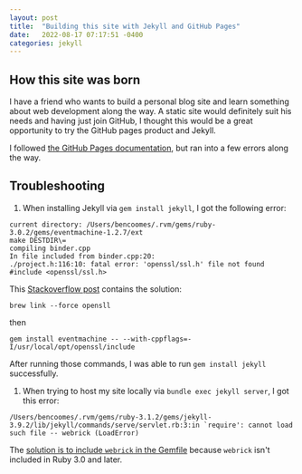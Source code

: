 ```yaml
---
layout: post
title:  "Building this site with Jekyll and GitHub Pages"
date:   2022-08-17 07:17:51 -0400
categories: jekyll
---
```

## How this site was born
I have a friend who wants to build a personal blog site and learn something about web development along the way. A static site would definitely suit his needs and having just join GitHub, I thought this would be a great opportunity to try the GitHub pages product and Jekyll.

I followed [the GitHub Pages documentation](https://docs.github.com/en/pages/setting-up-a-github-pages-site-with-jekyll/creating-a-github-pages-site-with-jekyll), but ran into a few errors along the way. 

## Troubleshooting 
1. When installing Jekyll via `gem install jekyll`, I got the following error:
```
current directory: /Users/bencoomes/.rvm/gems/ruby-3.0.2/gems/eventmachine-1.2.7/ext
make DESTDIR\=
compiling binder.cpp
In file included from binder.cpp:20:
./project.h:116:10: fatal error: 'openssl/ssl.h' file not found
#include <openssl/ssl.h>
```
This [Stackoverflow post](https://stackoverflow.com/questions/68794527/rubygems-error-while-installing-jekyll-openssl-ssl-h-file-not-found) contains the solution: 
```
brew link --force opensll
```
then
```
gem install eventmachine -- --with-cppflags=-I/usr/local/opt/openssl/include
```
After running those commands, I was able to run `gem install jekyll` successfully.
1. When trying to host my site locally via `bundle exec jekyll server`, I got this error:
```
/Users/bencoomes/.rvm/gems/ruby-3.1.2/gems/jekyll-3.9.2/lib/jekyll/commands/serve/servlet.rb:3:in `require': cannot load such file -- webrick (LoadError)
``` 
The [solution is to include `webrick` in the Gemfile](https://github.com/jekyll/jekyll/issues/8523) because `webrick` isn't included in Ruby 3.0 and later.